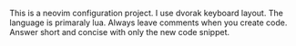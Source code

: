 This is a neovim configuration project.
I use dvorak keyboard layout.
The language is primaraly lua.
Always leave comments when you create code. Answer short and concise with
only the new code snippet.
